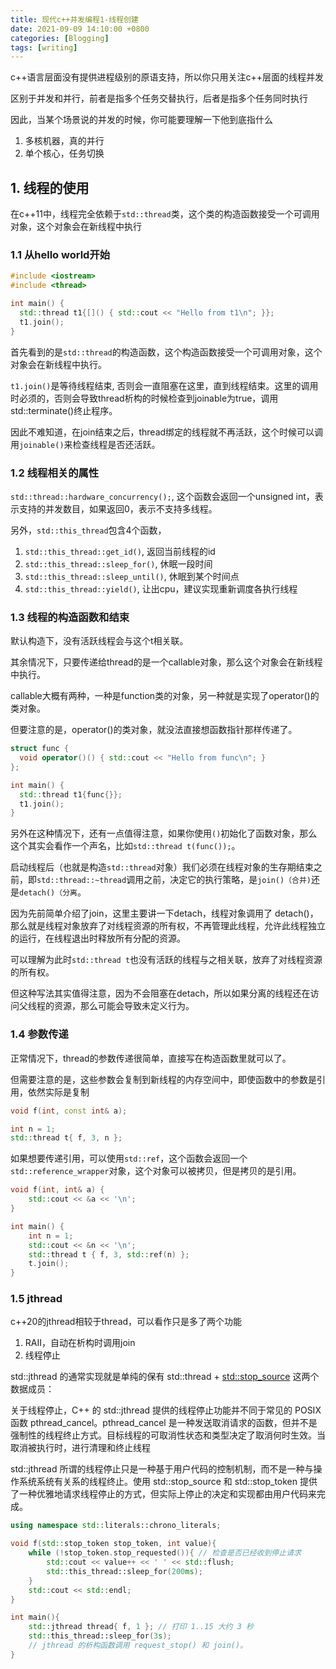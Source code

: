 ```yaml
---
title: 现代c++并发编程1-线程创建
date: 2021-09-09 14:10:00 +0800
categories: [Blogging]
tags: [writing]
---
```


c++语言层面没有提供进程级别的原语支持，所以你只用关注c++层面的线程并发

区别于并发和并行，前者是指多个任务交替执行，后者是指多个任务同时执行

因此，当某个场景说的并发的时候，你可能要理解一下他到底指什么

1. 多核机器，真的并行
2. 单个核心，任务切换

## 1. 线程的使用

在c++11中，线程完全依赖于`std::thread`类，这个类的构造函数接受一个可调用对象，这个对象会在新线程中执行

### 1.1 从hello world开始

```cpp
#include <iostream>
#include <thread>

int main() {
  std::thread t1{[]() { std::cout << "Hello from t1\n"; }};
  t1.join();
}
```

首先看到的是`std::thread`的构造函数，这个构造函数接受一个可调用对象，这个对象会在新线程中执行。

`t1.join()`是等待线程结束, 否则会一直阻塞在这里，直到线程结束。这里的调用时必须的，否则会导致thread析构的时候检查到joinable为true，调用std::terminate()终止程序。

因此不难知道，在join结束之后，thread绑定的线程就不再活跃，这个时候可以调用`joinable()`来检查线程是否还活跃。

### 1.2 线程相关的属性

`std::thread::hardware_concurrency();`, 这个函数会返回一个unsigned int，表示支持的并发数目，如果返回0，表示不支持多线程。

另外，`std::this_thread`包含4个函数，

1. `std::this_thread::get_id()`, 返回当前线程的id
2. `std::this_thread::sleep_for()`, 休眠一段时间
3. `std::this_thread::sleep_until()`, 休眠到某个时间点
4. `std::this_thread::yield()`, 让出cpu，建议实现重新调度各执行线程

### 1.3 线程的构造函数和结束

默认构造下，没有活跃线程会与这个t相关联。

其余情况下，只要传递给thread的是一个callable对象，那么这个对象会在新线程中执行。

callable大概有两种，一种是function类的对象，另一种就是实现了operator()的类对象。

但要注意的是，operator()的类对象，就没法直接想函数指针那样传递了。

```cpp
struct func {
  void operator()() { std::cout << "Hello from func\n"; }
};

int main() {
  std::thread t1{func{}};
  t1.join();
}
```

另外在这种情况下，还有一点值得注意，如果你使用`()`初始化了函数对象，那么这个其实会看作一个声名，比如`std::thread t(func());`。

启动线程后（也就是构造`std::thread`对象）我们必须在线程对象的生存期结束之前，即`std::thread::~thread`调用之前，决定它的执行策略，是`join()（合并)`还是`detach()（分离`。

因为先前简单介绍了join，这里主要讲一下detach，线程对象调用了 detach()，那么就是线程对象放弃了对线程资源的所有权，不再管理此线程，允许此线程独立的运行，在线程退出时释放所有分配的资源。

可以理解为此时`std::thread t`也没有活跃的线程与之相关联，放弃了对线程资源的所有权。

但这种写法其实值得注意，因为不会阻塞在detach，所以如果分离的线程还在访问父线程的资源，那么可能会导致未定义行为。

### 1.4 参数传递

正常情况下，thread的参数传递很简单，直接写在构造函数里就可以了。

但需要注意的是，这些参数会复制到新线程的内存空间中，即使函数中的参数是引用，依然实际是复制

```cpp
void f(int, const int& a);

int n = 1;
std::thread t{ f, 3, n };
```

如果想要传递引用，可以使用`std::ref`，这个函数会返回一个`std::reference_wrapper`对象，这个对象可以被拷贝，但是拷贝的是引用。

```cpp
void f(int, int& a) {
    std::cout << &a << '\n'; 
}

int main() {
    int n = 1;
    std::cout << &n << '\n';
    std::thread t { f, 3, std::ref(n) };
    t.join();
}
```

### 1.5 jthread

c++20的jthread相较于thread，可以看作只是多了两个功能

1. RAII，自动在析构时调用join
2. 线程停止

std::jthread 的通常实现就是单纯的保有 std::thread + [std::stop_source](https://zh.cppreference.com/w/cpp/thread/stop_source) 这两个数据成员：

关于线程停止，C++ 的 std::jthread 提供的线程停止功能并不同于常见的 POSIX 函数 pthread_cancel。pthread_cancel 是一种发送取消请求的函数，但并不是强制性的线程终止方式。目标线程的可取消性状态和类型决定了取消何时生效。当取消被执行时，进行清理和终止线程

std::jthread 所谓的线程停止只是一种基于用户代码的控制机制，而不是一种与操作系统系统有关系的线程终止。使用 std::stop_source 和 std::stop_token 提供了一种优雅地请求线程停止的方式，但实际上停止的决定和实现都由用户代码来完成。

```cpp
using namespace std::literals::chrono_literals;

void f(std::stop_token stop_token, int value){
    while (!stop_token.stop_requested()){ // 检查是否已经收到停止请求
        std::cout << value++ << ' ' << std::flush;
        std::this_thread::sleep_for(200ms);
    }
    std::cout << std::endl;
}

int main(){
    std::jthread thread{ f, 1 }; // 打印 1..15 大约 3 秒
    std::this_thread::sleep_for(3s);
    // jthread 的析构函数调用 request_stop() 和 join()。
}
```
